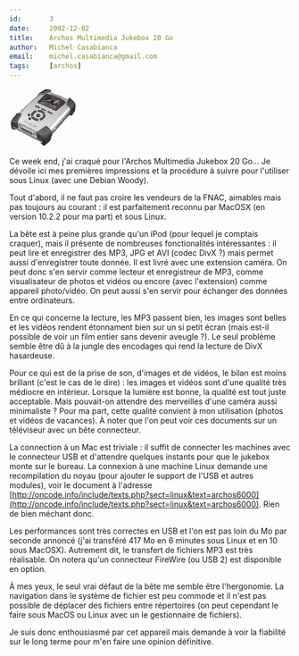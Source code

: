 ```yaml
---
id:       3
date:     2002-12-02
title:    Archos Multimedia Jukebox 20 Go
author:   Michel Casabianca
email:    michel.casabianca@gmail.com
tags:     [archos]
---
```


![](archos.png)

Ce week end, j'ai craqué pour l'Archos Multimedia Jukebox 20 Go... Je dévoile ici mes premières impressions et la procédure à suivre pour l'utiliser sous Linux (avec une Debian Woody).

Tout d'abord, il ne faut pas croire les vendeurs de la FNAC, aimables mais pas toujours au courant : il est parfaitement reconnu par MacOSX (en version 10.2.2 pour ma part) et sous Linux.

La bête est à peine plus grande qu'un iPod (pour lequel je comptais craquer), mais il présente de nombreuses fonctionalités intéressantes : il peut lire et enregistrer des MP3, JPG et AVI (codec DivX ?) mais permet aussi d'enregistrer toute donnée. Il est livré avec une extension caméra. On peut donc s'en servir comme lecteur et enregistreur de MP3, comme visualisateur de photos et vidéos ou encore (avec l'extension) comme appareil photo/vidéo. On peut aussi s'en servir pour échanger des données entre ordinateurs.

En ce qui concerne la lecture, les MP3 passent bien, les images sont belles et les vidéos rendent étonnament bien sur un si petit écran (mais est-il possible de voir un film entier sans devenir aveugle ?). Le seul problème semble être dû à la jungle des encodages qui rend la lecture de DivX hasardeuse.

Pour ce qui est de la prise de son, d'images et de vidéos, le bilan est moins brillant (c'est le cas de le dire) : les images et vidéos sont d'une qualité très médiocre en intérieur. Lorsque la lumière est bonne, la qualité est tout juste acceptable. Mais pouvait-on attendre des merveilles d'une caméra aussi minimaliste ? Pour ma part, cette qualité convient à mon utilisation (photos et vidéos de vacances). À noter que l'on peut voir ces documents sur un téléviseur avec un bête connecteur.

La connection à un Mac est triviale : il suffit de connecter les machines avec le connecteur USB et d'attendre quelques instants pour que le jukebox monte sur le bureau. La connexion à une machine Linux demande une recompilation du noyau (pour ajouter le support de l'USB et autres modules), voir le document à l'adresse [http://oncode.info/include/texts.php?sect=linux&text=archos6000](http://oncode.info/include/texts.php?sect=linux&text=archos6000). Rien de bien méchant donc.

Les performances sont très correctes en USB et l'on est pas loin du Mo par seconde annoncé (j'ai transféré 417 Mo en 6 minutes sous Linux et en 10 sous MacOSX). Autrement dit, le transfert de fichiers MP3 est très réalisable. On notera qu'un connecteur FireWire (ou USB 2) est disponible en option.

À mes yeux, le seul vrai défaut de la bête me semble être l'hergonomie. La navigation dans le système de fichier est peu commode et il n'est pas possible de déplacer des fichiers entre répertoires (on peut cependant le faire sous MacOS ou Linux avec un le gestionnaire de fichiers).

Je suis donc enthousiasmé par cet appareil mais demande à voir la fiabilité sur le long terme pour m'en faire une opinion définitive.

